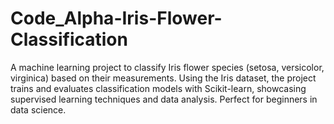 # Code_Alpha-Iris-Flower-Classification
A machine learning project to classify Iris flower species (setosa, versicolor, virginica) based on their measurements. Using the Iris dataset, the project trains and evaluates classification models with Scikit-learn, showcasing supervised learning techniques and data analysis. Perfect for beginners in data science.
